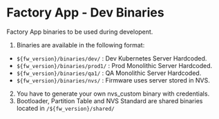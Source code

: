# Factory App - Dev Binaries
Factory App binaries to be used during developent.

1. Binaries are available in the following format:
  - `${fw_version}/binaries/dev/` : Dev Kubernetes Server Hardcoded.
  - `${fw_version}/binaries/prod1/` : Prod Monolithic Server Hardcoded.
  - `${fw_version}/binaries/qa1/` : QA Monolithic Server Hardcoded.
  - `${fw_version}/binaries/nvs/` : Firmware uses server stored in NVS.
2. You have to generate your own nvs_custom binary with credentials.
3. Bootloader, Partition Table and NVS Standard are shared binaries located in `/${fw_version}/shared/`
